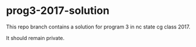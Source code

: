 # prog3-2017-solution

This repo branch contains a solution for program 3 in nc state cg class 2017. 

It should remain private.
